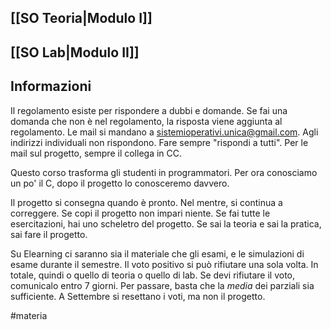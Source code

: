 ## [[SO Teoria|Modulo I]]
## [[SO Lab|Modulo II]]

## Informazioni

Il regolamento esiste per rispondere a dubbi e domande. Se fai una domanda che non è nel regolamento, la risposta viene aggiunta al regolamento.
Le mail si mandano a sistemioperativi.unica@gmail.com. Agli indirizzi individuali non rispondono. Fare sempre "rispondi a tutti". Per le mail sul progetto, sempre il collega in CC.

Questo corso trasforma gli studenti in programmatori.
Per ora conosciamo un po' il C, dopo il progetto lo conosceremo davvero.

Il progetto si consegna quando è pronto. Nel mentre, si continua a correggere.
Se copi il progetto non impari niente.
Se fai tutte le esercitazioni, hai uno scheletro del progetto.
Se sai la teoria e sai la pratica, sai fare il progetto.

Su Elearning ci saranno sia il materiale che gli esami, e le simulazioni di esame durante il semestre.
Il voto positivo si può rifiutare una sola volta. In totale, quindi o quello di teoria o quello di lab.
Se devi rifiutare il voto, comunicalo entro 7 giorni.
Per passare, basta che la *media* dei parziali sia sufficiente.
A Settembre si resettano i voti, ma non il progetto.

#materia